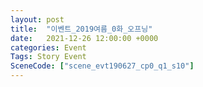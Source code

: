 ```yaml
---
layout: post
title:  "이벤트_2019여름_0화_오프닝"
date:   2021-12-26 12:00:00 +0000
categories: Event
Tags: Story Event
SceneCode: ["scene_evt190627_cp0_q1_s10"]
---
```

